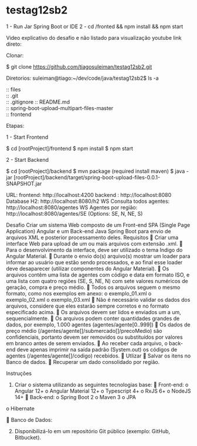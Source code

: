 # testag12sb2

1 - Run Jar Spring Boot or IDE
2 - cd /fronted && npm install && npm start

Video explicativo do desafio e não listado para visualização youtube
link direto:

Clonar:
    
   $ git clone https://github.com/tiagosuleiman/testag12sb2.git
   
Diretorios:
suleiman@tiago:~/dev/code/java/testag12sb2$ ls -a
   
   :: files  
   :: .git  
   :: .gitignore
   :: README.md  
   :: spring-boot-upload-multipart-files-master  
   :: frontend

Etapas: 

  1 - Start Frontend

  $ cd [rootProject]/frontend
  $ npm install
  $ npm start
  
  2 - Start Backend
  
  $ cd [rootProject]/backend
  $ mvn package (required install maven)
  $ java -jar [rootProject]/backend/target/spring-boot-upload-files-0.0.1-SNAPSHOT.jar

URL:
    frontend: http://localhost:4200
    backend : http://localhost:8080
    Database H2: http://localhost:8080/h2
    WS Consulta  todos agentes: http://localhost:8080/agentes
    WS Agentes por região: http://localhost:8080/agentes/SE   (Options: SE, N, NE, S)
     
Desafio
Criar um sistema Web composto de um Front-end SPA (Single Page Application)
Angular e um Back-end Java Spring Boot para envio de arquivos XML e posterior
processamento deles.
Requisitos
 Criar uma interface Web para upload de um ou mais arquivos com extensão .xml.
 Para o desenvolvimento da interface, deve ser utilizado o tema Indigo do Angular
Material.
 Durante o envio do(s) arquivo(s) mostrar um loader para informar ao usuário que
estão sendo processados, e ao final esse loader deve desaparecer (utilizar
componentes do Angular Material).
 Os arquivos contêm uma lista de agentes com código e data em formato ISO, e uma
lista com quatro regiões (SE, S, NE, N) com sete valores numéricos de geração, compra
e preço médio.
 Todos os arquivos seguem o mesmo formato, como nos exemplos em anexo:
o exemplo_01.xml
o exemplo_02.xml
o exemplo_03.xml
 Não é necessário validar os dados dos arquivos, considere que eles estarão sempre
corretos e no formato especificado acima.
 Os arquivos devem ser lidos e enviados um a um, sequencialmente.
 Os arquivos podem conter quantidades grandes de dados, por exemplo, 1.000 agentes
(agentes/agente[0..999])
 Os dados de preço médio (/agentes/agente[]/submercado[]/precoMedio) são
confidenciais, portanto devem ser removidos ou substituídos por valores em branco
antes de serem enviados.
 Ao receber cada arquivo, o back-end deve apenas imprimir na saída padrão
(System.out) os códigos de agentes (/agentes/agente[]/codigo) recebidos.
 Utlizar
 Salvar os itens no Banco de dados.
 Recuperar um dado consolidado por região.

Instruções

1. Criar o sistema utilizando as seguintes tecnologias base:
 Front-end:
o Angular 12+
o Angular Material 12+
o Typescript 4+
o RxJS 6+
o NodeJS 14+
 Back-end:
o Spring Boot 2
o Maven 3
o JPA

o Hibernate

 Banco de Dados:

2. Disponibilizá-lo em um repositório Git público (exemplo: GitHub, Bitbucket).
